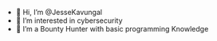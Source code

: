 - 👋 Hi, I’m @JesseKavungal
- 👀 I’m interested in cybersecurity 
- 🌱 I’m a Bounty Hunter with basic programming Knowledge 

<!---
JesseKavungal/JesseKavungal is a ✨ special ✨ repository because its `README.md` (this file) appears on your GitHub profile.
You can click the Preview link to take a look at your changes.
--->
